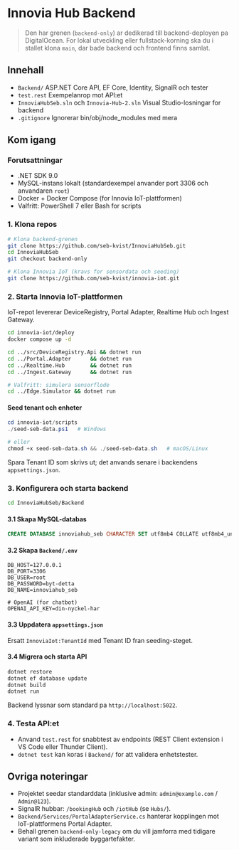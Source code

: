 # Innovia Hub Backend

> Den har grenen (`backend-only`) ar dedikerad till backend-deployen pa DigitalOcean. For lokal utveckling eller fullstack-korning ska du i stallet klona `main`, dar bade backend och frontend finns samlat.

## Innehall
- `Backend/`  ASP.NET Core API, EF Core, Identity, SignalR och tester
- `test.rest`  Exempelanrop mot API:et
- `InnoviaHubSeb.sln` och `Innovia-Hub-2.sln`  Visual Studio-losningar for backend
- `.gitignore`  Ignorerar bin/obj/node_modules med mera

## Kom igang

### Forutsattningar
- .NET SDK 9.0
- MySQL-instans lokalt (standardexempel anvander port 3306 och anvandaren `root`)
- Docker + Docker Compose (for Innovia IoT-plattformen)
- Valfritt: PowerShell 7 eller Bash for scripts

### 1. Klona repos
```bash
# Klona backend-grenen
git clone https://github.com/seb-kvist/InnoviaHubSeb.git
cd InnoviaHubSeb
git checkout backend-only

# Klona Innovia IoT (kravs for sensordata och seeding)
git clone https://github.com/seb-kvist/innovia-iot.git
```

### 2. Starta Innovia IoT-plattformen
IoT-repot levererar DeviceRegistry, Portal Adapter, Realtime Hub och Ingest Gateway.

```bash
cd innovia-iot/deploy
docker compose up -d
```

```bash
cd ../src/DeviceRegistry.Api && dotnet run
cd ../Portal.Adapter      && dotnet run
cd ../Realtime.Hub        && dotnet run
cd ../Ingest.Gateway      && dotnet run

# Valfritt: simulera sensorflode
cd ../Edge.Simulator && dotnet run
```

#### Seed tenant och enheter
```powershell
cd innovia-iot/scripts
./seed-seb-data.ps1   # Windows

# eller
chmod +x seed-seb-data.sh && ./seed-seb-data.sh   # macOS/Linux
```
Spara Tenant ID som skrivs ut; det anvands senare i backendens `appsettings.json`.

### 3. Konfigurera och starta backend
```bash
cd InnoviaHubSeb/Backend
```

#### 3.1 Skapa MySQL-databas
```sql
CREATE DATABASE innoviahub_seb CHARACTER SET utf8mb4 COLLATE utf8mb4_unicode_ci;
```

#### 3.2 Skapa `Backend/.env`
```env
DB_HOST=127.0.0.1
DB_PORT=3306
DB_USER=root
DB_PASSWORD=byt-detta
DB_NAME=innoviahub_seb

# OpenAI (for chatbot)
OPENAI_API_KEY=din-nyckel-har
```

#### 3.3 Uppdatera `appsettings.json`
Ersatt `InnoviaIot:TenantId` med Tenant ID fran seeding-steget.

#### 3.4 Migrera och starta API
```bash
dotnet restore
dotnet ef database update
dotnet build
dotnet run
```
Backend lyssnar som standard pa `http://localhost:5022`.

### 4. Testa API:et
- Anvand `test.rest` for snabbtest av endpoints (REST Client extension i VS Code eller Thunder Client).
- `dotnet test` kan koras i `Backend/` for att validera enhetstester.

## Ovriga noteringar
- Projektet seedar standarddata (inklusive admin: `admin@example.com` / `Admin@123`).
- SignalR hubbar: `/bookingHub` och `/iotHub` (se `Hubs/`).
- `Backend/Services/PortalAdapterService.cs` hanterar kopplingen mot IoT-plattformens Portal Adapter.
- Behall grenen `backend-only-legacy` om du vill jamforra med tidigare variant som inkluderade byggartefakter.
